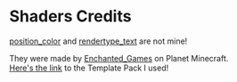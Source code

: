 # Shaders Credits

[position_color](https://github.com/renapti/reNebula/blob/1.1/reNebula%20mint%2016x%201.19/assets/minecraft/shaders/core/position_color.fsh) and [rendertype_text](https://github.com/renapti/reNebula/blob/1.1/reNebula%20mint%2016x%201.19/assets/minecraft/shaders/core/FIXME_rendertype_text.fsh) are not mine!

They were made by [Enchanted_Games](https://www.planetminecraft.com/member/enchanted_games/) on Planet Minecraft.  
[Here's the link](https://www.planetminecraft.com/blog/changing-hardcoded-colours-1-18-1-17-core-shaders/) to the Template Pack I used!
